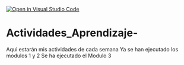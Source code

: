 [![Open in Visual Studio Code](https://classroom.github.com/assets/open-in-vscode-c66648af7eb3fe8bc4f294546bfd86ef473780cde1dea487d3c4ff354943c9ae.svg)](https://classroom.github.com/online_ide?assignment_repo_id=8478568&assignment_repo_type=AssignmentRepo)
# Actividades_Aprendizaje-
Aqui estarán mis actividades de cada semana
Ya se han ejecutado los modulos 1 y 2
Se ha ejecutado el Modulo 3
